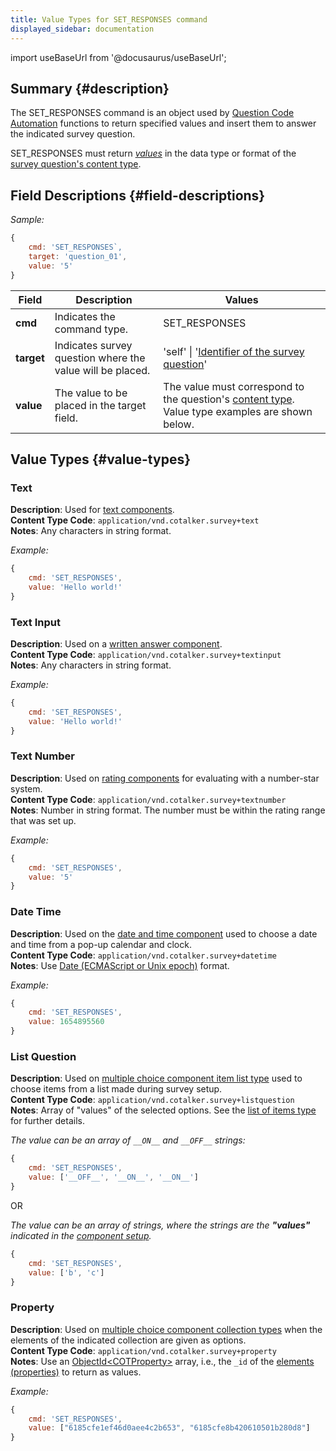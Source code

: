 ```yaml
---
title: Value Types for SET_RESPONSES command
displayed_sidebar: documentation
---
```


import useBaseUrl from '@docusaurus/useBaseUrl'; 

## Summary {#description}

The SET_RESPONSES command is an object used by [Question Code Automation](/docs/documentation/automation/question_exec) functions to return specified values and insert them to answer the indicated survey question.

SET_RESPONSES must return [_values_](#value-types) in the data type or format of the [survey question's content type](/docs/documentation/models/surveys/model_questionContentType).

## Field Descriptions {#field-descriptions}

_Sample:_

```javascript
{
    cmd: 'SET_RESPONSES`, 
    target: 'question_01',
    value: '5'
}
```

Field | Description | Values 
--- | --- | ---
**cmd**  | Indicates the command type. | SET_RESPONSES
**target** | Indicates survey question where the value will be placed. | 'self' \| '[Identifier of the survey question](/docs/documentation/admin/survey/survey_overview#field-descriptions)'
**value** | The value to be placed in the target field. | The value must correspond to the question's [content type](/docs/documentation/models/surveys/model_questionContentType). Value type examples are shown below.

## Value Types {#value-types}

### Text
**Description**: Used for [text components](/docs/documentation/admin/survey/components/text_component).  
**Content Type Code**: `application/vnd.cotalker.survey+text`  
**Notes**: Any characters in string format.

_Example:_

```javascript
{
    cmd: 'SET_RESPONSES', 
    value: 'Hello world!' 
}
```

### Text Input
**Description**: Used on a [written answer component](/docs/documentation/admin/survey/components/written_answer).  
**Content Type Code**: `application/vnd.cotalker.survey+textinput`  
**Notes**: Any characters in string format.

_Example:_

```javascript
{
    cmd: 'SET_RESPONSES', 
    value: 'Hello world!' 
}
```

### Text Number
**Description**: Used on [rating components](/docs/documentation/admin/survey/components/rating) for evaluating with a number-star system.  
**Content Type Code**: `application/vnd.cotalker.survey+textnumber`  
**Notes**: Number in string format. The number must be within the rating range that was set up.

_Example:_

```javascript
{
    cmd: 'SET_RESPONSES', 
    value: '5'
}
```

### Date Time
**Description**: Used on the [date and time component](/docs/documentation/admin/survey/components/date_and_time) used to choose a date and time from a pop-up calendar and clock.  
**Content Type Code**: `application/vnd.cotalker.survey+datetime`  
**Notes**: Use [Date (ECMAScript or Unix epoch)](https://developer.mozilla.org/en-US/docs/Web/JavaScript/Reference/Global_Objects/Date) format.


_Example:_

```javascript
{
    cmd: 'SET_RESPONSES', 
    value: 1654895560 
}
```

### List Question
**Description**: Used on [multiple choice component item list type](/docs/documentation/admin/survey/components/multiple_choice#list-of-items-type) used to choose items from a list made during survey setup.  
**Content Type Code**: `application/vnd.cotalker.survey+listquestion`  
**Notes**: Array of "values" of the selected options. See the [list of items type](/docs/documentation/admin/survey/components/multiple_choice#list-of-items-type) for further details.


_The value can be an array of `__ON__` and `__OFF__` strings:_

```javascript
{
    cmd: 'SET_RESPONSES', 
    value: ['__OFF__', '__ON__', '__ON__'] 
}
```

OR

_The value can be an array of strings, where the strings are the **"values"** indicated in the [component setup](/docs/documentation/admin/survey/components/multiple_choice#list-of-items-type)._

```javascript
{
    cmd: 'SET_RESPONSES', 
    value: ['b', 'c'] 
}
```


### Property
**Description**: Used on [multiple choice component collection types](/docs/documentation/admin/survey/components/multiple_choice#collection-type) when the elements of the indicated collection are given as options.  
**Content Type Code**: `application/vnd.cotalker.survey+property`  
**Notes**: Use an [ObjectId<COTProperty\>](/docs/documentation/models/databases/model_properties) array, i.e., the `_id` of the [elements (properties)](/docs/documentation/models/databases/model_properties) to return as values.

_Example:_

```javascript
{
    cmd: 'SET_RESPONSES', 
    value: ["6185cfe1ef46d0aee4c2b653", "6185cfe8b420610501b280d8"]
}
```